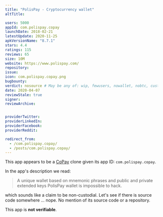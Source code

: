 ```yaml
---
title: "PolisPay - Cryptocurrency wallet"
altTitle: 

users: 5000
appId: com.polispay.copay
launchDate: 2018-02-21
latestUpdate: 2020-11-25
apkVersionName: "8.7.1"
stars: 4.4
ratings: 115
reviews: 65
size: 10M
website: https://www.polispay.com/
repository: 
issue: 
icon: com.polispay.copay.png
bugbounty: 
verdict: nosource # May be any of: wip, fewusers, nowallet, nobtc, custodial, nosource, nonverifiable, reproducible, bounty, defunct
date: 2020-04-07
reviewStale: true
signer: 
reviewArchive:


providerTwitter: 
providerLinkedIn: 
providerFacebook: 
providerReddit: 

redirect_from:
  - /com.polispay.copay/
  - /posts/com.polispay.copay/
---
```



This app appears to be a [CoPay](/copay/) clone given its app ID:
`com.polispay.copay`.

In the app's description we read:

> A unique wallet based on mnemonic phrases and public and private extended keys
> PolisPay wallet is impossible to hack.

which sounds like a claim to be non-custodial. Let's see if there is source code
somewhere ... nope. No mention of its source code or a repository.

This app is **not verifiable**.

